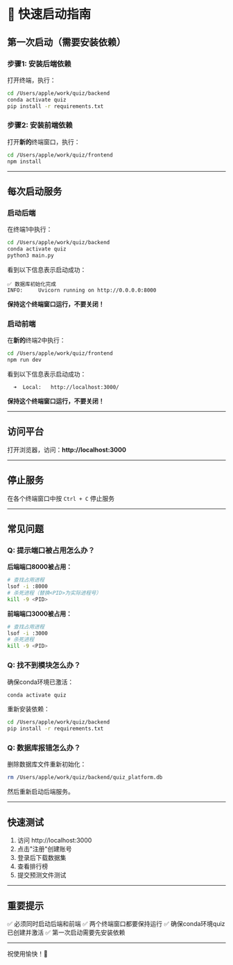 # 🚀 快速启动指南

## 第一次启动（需要安装依赖）

### 步骤1: 安装后端依赖

打开终端，执行：

```bash
cd /Users/apple/work/quiz/backend
conda activate quiz
pip install -r requirements.txt
```

### 步骤2: 安装前端依赖

打开**新的**终端窗口，执行：

```bash
cd /Users/apple/work/quiz/frontend
npm install
```

---

## 每次启动服务

### 启动后端

在终端1中执行：

```bash
cd /Users/apple/work/quiz/backend
conda activate quiz
python3 main.py
```

看到以下信息表示启动成功：
```
✅ 数据库初始化完成
INFO:     Uvicorn running on http://0.0.0.0:8000
```

**保持这个终端窗口运行，不要关闭！**

### 启动前端

在**新的**终端2中执行：

```bash
cd /Users/apple/work/quiz/frontend
npm run dev
```

看到以下信息表示启动成功：
```
  ➜  Local:   http://localhost:3000/
```

**保持这个终端窗口运行，不要关闭！**

---

## 访问平台

打开浏览器，访问：**http://localhost:3000**

---

## 停止服务

在各个终端窗口中按 `Ctrl + C` 停止服务

---

## 常见问题

### Q: 提示端口被占用怎么办？

**后端端口8000被占用：**
```bash
# 查找占用进程
lsof -i :8000
# 杀死进程（替换<PID>为实际进程号）
kill -9 <PID>
```

**前端端口3000被占用：**
```bash
# 查找占用进程
lsof -i :3000
# 杀死进程
kill -9 <PID>
```

### Q: 找不到模块怎么办？

确保conda环境已激活：
```bash
conda activate quiz
```

重新安装依赖：
```bash
cd /Users/apple/work/quiz/backend
pip install -r requirements.txt
```

### Q: 数据库报错怎么办？

删除数据库文件重新初始化：
```bash
rm /Users/apple/work/quiz/backend/quiz_platform.db
```

然后重新启动后端服务。

---

## 快速测试

1. 访问 http://localhost:3000
2. 点击"注册"创建账号
3. 登录后下载数据集
4. 查看排行榜
5. 提交预测文件测试

---

## 重要提示

✅ 必须同时启动后端和前端
✅ 两个终端窗口都要保持运行
✅ 确保conda环境quiz已创建并激活
✅ 第一次启动需要先安装依赖

---

祝使用愉快！🎉

